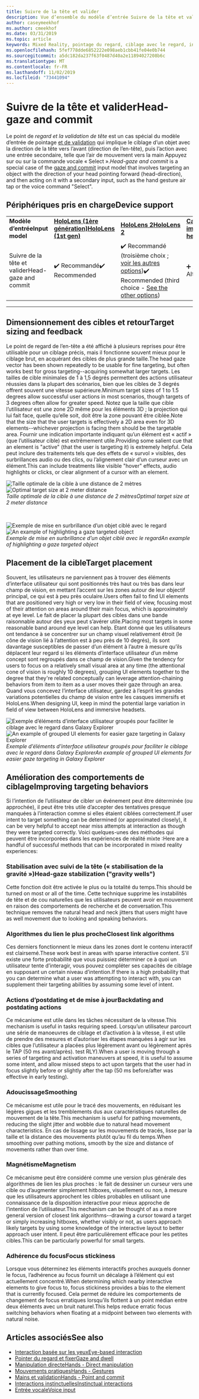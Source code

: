 ```yaml
---
title: Suivre de la tête et valider
description: Vue d’ensemble du modèle d’entrée Suivre de la tête et valider
author: caseymeekhof
ms.author: cmeekhof
ms.date: 03/31/2019
ms.topic: article
keywords: Mixed Reality, pointage du regard, ciblage avec le regard, interaction, conception
ms.openlocfilehash: 5fef778dde6852222e098aeb1cbb41fe04e0b744
ms.sourcegitcommit: a5dc182da237f63f0487d40a2e11894027208b6c
ms.translationtype: MT
ms.contentlocale: fr-FR
ms.lasthandoff: 11/02/2019
ms.locfileid: "73441094"
---
```

# <a name="head-gaze-and-commit"></a><span data-ttu-id="3a823-104">Suivre de la tête et valider</span><span class="sxs-lookup"><span data-stu-id="3a823-104">Head-gaze and commit</span></span>
<span data-ttu-id="3a823-105">Le point de _regard et la validation de tête_ est un cas spécial du modèle d’entrée de pointage [et de validation](gaze-and-commit.md) qui implique le ciblage d’un objet avec la direction de la tête vers l’avant (direction de l’en-tête), puis l’action avec une entrée secondaire, telle que l’air de mouvement vers la main Appuyez sur ou sur la commande vocale « Select ».</span><span class="sxs-lookup"><span data-stu-id="3a823-105">_Head-gaze and commit_ is a special case of the [gaze and commit](gaze-and-commit.md) input model that involves targeting an object with the direction of your head pointing forward (head-direction), and then acting on it with a secondary input, such as the hand gesture air tap or the voice command "Select".</span></span> 

## <a name="device-support"></a><span data-ttu-id="3a823-106">Périphériques pris en charge</span><span class="sxs-lookup"><span data-stu-id="3a823-106">Device support</span></span>

<table>
    <colgroup>
    <col width="25%" />
    <col width="25%" />
    <col width="25%" />
    <col width="25%" />
    </colgroup>
    <tr>
        <td><span data-ttu-id="3a823-107"><strong>Modèle d’entrée</strong></span><span class="sxs-lookup"><span data-stu-id="3a823-107"><strong>Input model</strong></span></span></td>
        <td><span data-ttu-id="3a823-108"><a href="hololens-hardware-details.md"><strong>HoloLens (1ère génération)</strong></a></span><span class="sxs-lookup"><span data-stu-id="3a823-108"><a href="hololens-hardware-details.md"><strong>HoloLens (1st gen)</strong></a></span></span></td>
        <td><span data-ttu-id="3a823-109"><a href="https://docs.microsoft.com/hololens/hololens2-hardware"><strong>HoloLens 2</strong></span><span class="sxs-lookup"><span data-stu-id="3a823-109"><a href="https://docs.microsoft.com/hololens/hololens2-hardware"><strong>HoloLens 2</strong></span></span></td>
        <td><span data-ttu-id="3a823-110"><a href="immersive-headset-hardware-details.md"><strong>Casques immersifs</strong></a></span><span class="sxs-lookup"><span data-stu-id="3a823-110"><a href="immersive-headset-hardware-details.md"><strong>Immersive headsets</strong></a></span></span></td>
    </tr>
     <tr>
        <td><span data-ttu-id="3a823-111">Suivre de la tête et valider</span><span class="sxs-lookup"><span data-stu-id="3a823-111">Head-gaze and commit</span></span></td>
        <td><span data-ttu-id="3a823-112">✔️ Recommandé</span><span class="sxs-lookup"><span data-stu-id="3a823-112">✔️ Recommended</span></span></td>
        <td><span data-ttu-id="3a823-113">✔️ Recommandé (troisième choix ; <a href="interaction-fundamentals.md">voir les autres options</a>)</span><span class="sxs-lookup"><span data-stu-id="3a823-113">✔️ Recommended (third choice - <a href="interaction-fundamentals.md">See the other options</a>)</span></span></td>
        <td><span data-ttu-id="3a823-114">➕ Autre option</span><span class="sxs-lookup"><span data-stu-id="3a823-114">➕ Alternate option</span></span></td>
    </tr>
</table>

---

## <a name="target-sizing-and-feedback"></a><span data-ttu-id="3a823-115">Dimensionnement des cibles et retour</span><span class="sxs-lookup"><span data-stu-id="3a823-115">Target sizing and feedback</span></span>
<span data-ttu-id="3a823-116">Le point de regard de l’en-tête a été affiché à plusieurs reprises pour être utilisable pour un ciblage précis, mais il fonctionne souvent mieux pour le ciblage brut, en acquérant des cibles de plus grande taille.</span><span class="sxs-lookup"><span data-stu-id="3a823-116">The head gaze vector has been shown repeatedly to be usable for fine targeting, but often works best for gross targeting--acquiring somewhat larger targets.</span></span> <span data-ttu-id="3a823-117">Les tailles de cible minimales de 1 à 1,5 degrés permettent des actions utilisateur réussies dans la plupart des scénarios, bien que les cibles de 3 degrés offrent souvent une vitesse supérieure.</span><span class="sxs-lookup"><span data-stu-id="3a823-117">Minimum target sizes of 1 to 1.5 degrees allow successful user actions in most scenarios, though targets of 3 degrees often allow for greater speed.</span></span> <span data-ttu-id="3a823-118">Notez que la taille que cible l’utilisateur est une zone 2D même pour les éléments 3D ; la projection qui lui fait face, quelle qu’elle soit, doit être la zone pouvant être ciblée.</span><span class="sxs-lookup"><span data-stu-id="3a823-118">Note that the size that the user targets is effectively a 2D area even for 3D elements--whichever projection is facing them should be the targetable area.</span></span> <span data-ttu-id="3a823-119">Fournir une indication importante indiquant qu’un élément est « actif » (que l’utilisateur cible) est extrêmement utile.</span><span class="sxs-lookup"><span data-stu-id="3a823-119">Providing some salient cue that an element is "active" (that the user is targeting it) is extremely helpful.</span></span> <span data-ttu-id="3a823-120">Cela peut inclure des traitements tels que des effets de « survol » visibles, des surbrillances audio ou des clics, ou l’alignement clair d’un curseur avec un élément.</span><span class="sxs-lookup"><span data-stu-id="3a823-120">This can include treatments like visible "hover" effects, audio highlights or clicks, or clear alignment of a cursor with an element.</span></span>

<span data-ttu-id="3a823-121">![Taille optimale de la cible à une distance de 2 mètres](images/gazetargeting-size-1000px.jpg)</span><span class="sxs-lookup"><span data-stu-id="3a823-121">![Optimal target size at 2 meter distance](images/gazetargeting-size-1000px.jpg)</span></span><br>
<span data-ttu-id="3a823-122">*Taille optimale de la cible à une distance de 2 mètres*</span><span class="sxs-lookup"><span data-stu-id="3a823-122">*Optimal target size at 2 meter distance*</span></span>

<br>

<span data-ttu-id="3a823-123">![Exemple de mise en surbrillance d’un objet ciblé avec le regard](images/gazetargeting-highlighting-940px.jpg)</span><span class="sxs-lookup"><span data-stu-id="3a823-123">![An example of highlighting a gaze targeted object](images/gazetargeting-highlighting-940px.jpg)</span></span><br>
<span data-ttu-id="3a823-124">*Exemple de mise en surbrillance d’un objet ciblé avec le regard*</span><span class="sxs-lookup"><span data-stu-id="3a823-124">*An example of highlighting a gaze targeted object*</span></span>

## <a name="target-placement"></a><span data-ttu-id="3a823-125">Placement de la cible</span><span class="sxs-lookup"><span data-stu-id="3a823-125">Target placement</span></span>
<span data-ttu-id="3a823-126">Souvent, les utilisateurs ne parviennent pas à trouver des éléments d’interface utilisateur qui sont positionnés très haut ou très bas dans leur champ de vision, en mettant l’accent sur les zones autour de leur objectif principal, ce qui est à peu près oculaire.</span><span class="sxs-lookup"><span data-stu-id="3a823-126">Users often fail to find UI elements that are positioned very high or very low in their field of view, focusing most of their attention on areas around their main focus, which is approximately at eye level.</span></span> <span data-ttu-id="3a823-127">Le fait de placer la plupart des cibles dans une bande raisonnable autour des yeux peut s’avérer utile.</span><span class="sxs-lookup"><span data-stu-id="3a823-127">Placing most targets in some reasonable band around eye level can help.</span></span> <span data-ttu-id="3a823-128">Etant donné que les utilisateurs ont tendance à se concentrer sur un champ visuel relativement étroit (le cône de vision lié à l’attention est à peu près de 10 degrés), ils sont davantage susceptibles de passer d’un élément à l’autre à mesure qu’ils déplacent leur regard si les éléments d’interface utilisateur d’un même concept sont regroupés dans ce champ de vision.</span><span class="sxs-lookup"><span data-stu-id="3a823-128">Given the tendency for users to focus on a relatively small visual area at any time (the attentional cone of vision is roughly 10 degrees), grouping UI elements together to the degree that they're related conceptually can leverage attention-chaining behaviors from item to item as a user moves their gaze through an area.</span></span> <span data-ttu-id="3a823-129">Quand vous concevez l’interface utilisateur, gardez à l’esprit les grandes variations potentielles du champ de vision entre les casques immersifs et HoloLens.</span><span class="sxs-lookup"><span data-stu-id="3a823-129">When designing UI, keep in mind the potential large variation in field of view between HoloLens and immersive headsets.</span></span>

<span data-ttu-id="3a823-130">![Exemple d’éléments d’interface utilisateur groupés pour faciliter le ciblage avec le regard dans Galaxy Explorer](images/gazetargeting-grouping-1000px.jpg)</span><span class="sxs-lookup"><span data-stu-id="3a823-130">![An example of grouped UI elements for easier gaze targeting in Galaxy Explorer](images/gazetargeting-grouping-1000px.jpg)</span></span><br>
<span data-ttu-id="3a823-131">*Exemple d’éléments d’interface utilisateur groupés pour faciliter le ciblage avec le regard dans Galaxy Explorer*</span><span class="sxs-lookup"><span data-stu-id="3a823-131">*An example of grouped UI elements for easier gaze targeting in Galaxy Explorer*</span></span>

## <a name="improving-targeting-behaviors"></a><span data-ttu-id="3a823-132">Amélioration des comportements de ciblage</span><span class="sxs-lookup"><span data-stu-id="3a823-132">Improving targeting behaviors</span></span>
<span data-ttu-id="3a823-133">Si l’intention de l’utilisateur de cibler un événement peut être déterminée (ou approchée), il peut être très utile d’accepter des tentatives presque manquées à l’interaction comme si elles étaient ciblées correctement.</span><span class="sxs-lookup"><span data-stu-id="3a823-133">If user intent to target something can be determined (or approximated closely), it can be very helpful to accept near miss attempts at interaction as though they were targeted correctly.</span></span> <span data-ttu-id="3a823-134">Voici quelques-unes des méthodes qui peuvent être incorporées dans les expériences de réalité mixte :</span><span class="sxs-lookup"><span data-stu-id="3a823-134">Here are a handful of successful methods that can be incorporated in mixed reality experiences:</span></span>

### <a name="head-gaze-stabilization-gravity-wells"></a><span data-ttu-id="3a823-135">Stabilisation avec suivi de la tête (« stabilisation de la gravité »)</span><span class="sxs-lookup"><span data-stu-id="3a823-135">Head-gaze stabilization ("gravity wells")</span></span>
<span data-ttu-id="3a823-136">Cette fonction doit être activée le plus ou la totalité du temps.</span><span class="sxs-lookup"><span data-stu-id="3a823-136">This should be turned on most or all of the time.</span></span> <span data-ttu-id="3a823-137">Cette technique supprime les instabilités de tête et de cou naturelles que les utilisateurs peuvent avoir en mouvement en raison des comportements de recherche et de conversation.</span><span class="sxs-lookup"><span data-stu-id="3a823-137">This technique removes the natural head and neck jitters that users might have as well movement due to looking and speaking behaviors.</span></span>

### <a name="closest-link-algorithms"></a><span data-ttu-id="3a823-138">Algorithmes du lien le plus proche</span><span class="sxs-lookup"><span data-stu-id="3a823-138">Closest link algorithms</span></span>
<span data-ttu-id="3a823-139">Ces derniers fonctionnent le mieux dans les zones dont le contenu interactif est clairsemé.</span><span class="sxs-lookup"><span data-stu-id="3a823-139">These work best in areas with sparse interactive content.</span></span> <span data-ttu-id="3a823-140">S’il existe une forte probabilité que vous puissiez déterminer ce à quoi un utilisateur tente d’interagir, vous pouvez compléter ses capacités de ciblage en supposant un certain niveau d’intention.</span><span class="sxs-lookup"><span data-stu-id="3a823-140">If there is a high probability that you can determine what a user was attempting to interact with, you can supplement their targeting abilities by assuming some level of intent.</span></span>

### <a name="backdating-and-postdating-actions"></a><span data-ttu-id="3a823-141">Actions d’postdating et de mise à jour</span><span class="sxs-lookup"><span data-stu-id="3a823-141">Backdating and postdating actions</span></span>
<span data-ttu-id="3a823-142">Ce mécanisme est utile dans les tâches nécessitant de la vitesse.</span><span class="sxs-lookup"><span data-stu-id="3a823-142">This mechanism is useful in tasks requiring speed.</span></span> <span data-ttu-id="3a823-143">Lorsqu’un utilisateur parcourt une série de manoeuvres de ciblage et d’activation à la vitesse, il est utile de prendre des mesures et d’autoriser les étapes manquées à agir sur les cibles que l’utilisateur a placées plus légèrement avant ou légèrement après le TAP (50 ms avant/après). test RLY).</span><span class="sxs-lookup"><span data-stu-id="3a823-143">When a user is moving through a series of targeting and activation maneuvers at speed, it is useful to assume some intent, and allow missed steps to act upon targets that the user had in focus slightly before or slightly after the tap (50 ms before/after was effective in early testing).</span></span>

### <a name="smoothing"></a><span data-ttu-id="3a823-144">Adoucissage</span><span class="sxs-lookup"><span data-stu-id="3a823-144">Smoothing</span></span>
<span data-ttu-id="3a823-145">Ce mécanisme est utile pour le tracé des mouvements, en réduisant les légères gigues et les tremblements dus aux caractéristiques naturelles de mouvement de la tête.</span><span class="sxs-lookup"><span data-stu-id="3a823-145">This mechanism is useful for pathing movements, reducing the slight jitter and wobble due to natural head movement characteristics.</span></span> <span data-ttu-id="3a823-146">En cas de lissage sur les mouvements de tracés, lisse par la taille et la distance des mouvements plutôt qu’au fil du temps.</span><span class="sxs-lookup"><span data-stu-id="3a823-146">When smoothing over pathing motions, smooth by the size and distance of movements rather than over time.</span></span>

### <a name="magnetism"></a><span data-ttu-id="3a823-147">Magnétisme</span><span class="sxs-lookup"><span data-stu-id="3a823-147">Magnetism</span></span>
<span data-ttu-id="3a823-148">Ce mécanisme peut être considéré comme une version plus générale des algorithmes de lien les plus proches : le fait de dessiner un curseur vers une cible ou d’augmenter simplement hitboxes, visuellement ou non, à mesure que les utilisateurs approchent les cibles probables en utilisant une connaissance de la disposition interactive pour mieux approche de l’intention de l’utilisateur.</span><span class="sxs-lookup"><span data-stu-id="3a823-148">This mechanism can be thought of as a more general version of closest link algorithms--drawing a cursor toward a target or simply increasing hitboxes, whether visibly or not, as users approach likely targets by using some knowledge of the interactive layout to better approach user intent.</span></span> <span data-ttu-id="3a823-149">Il peut être particulièrement efficace pour les petites cibles.</span><span class="sxs-lookup"><span data-stu-id="3a823-149">This can be particularly powerful for small targets.</span></span>

### <a name="focus-stickiness"></a><span data-ttu-id="3a823-150">Adhérence du focus</span><span class="sxs-lookup"><span data-stu-id="3a823-150">Focus stickiness</span></span>
<span data-ttu-id="3a823-151">Lorsque vous déterminez les éléments interactifs proches auxquels donner le focus, l’adhérence au focus fournit un décalage à l’élément qui est actuellement concentré.</span><span class="sxs-lookup"><span data-stu-id="3a823-151">When determining which nearby interactive elements to give focus to, focus stickiness provides a bias to the element that is currently focused.</span></span> <span data-ttu-id="3a823-152">Cela permet de réduire les comportements de changement de focus erratiques lorsqu’ils flottent à un point médian entre deux éléments avec un bruit naturel.</span><span class="sxs-lookup"><span data-stu-id="3a823-152">This helps reduce erratic focus switching behaviors when floating at a midpoint between two elements with natural noise.</span></span>


## <a name="see-also"></a><span data-ttu-id="3a823-153">Articles associés</span><span class="sxs-lookup"><span data-stu-id="3a823-153">See also</span></span>
* [<span data-ttu-id="3a823-154">Interaction basée sur les yeux</span><span class="sxs-lookup"><span data-stu-id="3a823-154">Eye-based interaction</span></span>](eye-gaze-interaction.md)
* [<span data-ttu-id="3a823-155">Pointer du regard et fixer</span><span class="sxs-lookup"><span data-stu-id="3a823-155">Gaze and dwell</span></span>](gaze-and-dwell.md)
* [<span data-ttu-id="3a823-156">Manipulation directe</span><span class="sxs-lookup"><span data-stu-id="3a823-156">Hands - Direct manipulation</span></span>](direct-manipulation.md)
* [<span data-ttu-id="3a823-157">Mouvements pratiques</span><span class="sxs-lookup"><span data-stu-id="3a823-157">Hands - Gestures</span></span>](gaze-and-commit.md#composite-gestures)
* [<span data-ttu-id="3a823-158">Mains et validation</span><span class="sxs-lookup"><span data-stu-id="3a823-158">Hands - Point and commit</span></span>](point-and-commit.md)
* [<span data-ttu-id="3a823-159">Interactions instinctuelles</span><span class="sxs-lookup"><span data-stu-id="3a823-159">Instinctual interactions</span></span>](interaction-fundamentals.md)
* [<span data-ttu-id="3a823-160">Entrée vocale</span><span class="sxs-lookup"><span data-stu-id="3a823-160">Voice input</span></span>](voice-input.md)



